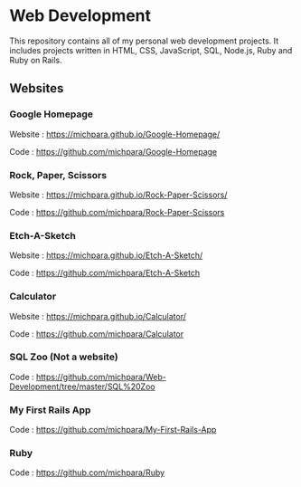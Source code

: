 # **Web Development**

This repository contains all of my personal web development projects. It includes projects written in HTML, CSS, JavaScript,
SQL, Node.js, Ruby and Ruby on Rails.

## **Websites**

### **Google Homepage**

Website : https://michpara.github.io/Google-Homepage/

Code : https://github.com/michpara/Google-Homepage

### **Rock, Paper, Scissors**

Website : https://michpara.github.io/Rock-Paper-Scissors/

Code : https://github.com/michpara/Rock-Paper-Scissors

### **Etch-A-Sketch**

Website : https://michpara.github.io/Etch-A-Sketch/

Code : https://github.com/michpara/Etch-A-Sketch

### **Calculator**

Website : https://michpara.github.io/Calculator/

Code : https://github.com/michpara/Calculator

### **SQL Zoo (Not a website)**

Code : https://github.com/michpara/Web-Development/tree/master/SQL%20Zoo

### **My First Rails App**
Code : https://github.com/michpara/My-First-Rails-App

### **Ruby**
Code : https://github.com/michpara/Ruby
